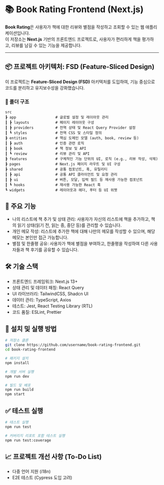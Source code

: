 # 📚 Book Rating Frontend (Next.js)

**Book Rating**은 사용자가 책에 대한 리뷰와 별점을 작성하고 조회할 수 있는 웹 애플리케이션입니다.  
이 저장소는 **Next.js** 기반의 프론트엔드 프로젝트로, 사용자가 편리하게 책을 평가하고, 리뷰를 남길 수 있는 기능을 제공합니다.

---

## 📦 프로젝트 아키텍처: FSD (Feature-Sliced Design)

이 프로젝트는 **Feature-Sliced Design (FSD)** 아키텍처를 도입하여, 기능 중심으로 코드를 분리하고 유지보수성을 강화했습니다.

### 📁 폴더 구조

```plaintext
src
┣ app                  # 글로벌 설정 및 레이아웃 관리
┃ ┣ layouts            # 페이지 레이아웃 구성
┃ ┣ providers          # 전역 상태 및 React Query Provider 설정
┃ ┗ styles             # 전역 CSS 및 스타일 정의
┣ entities             # 핵심 도메인 모델 (auth, book, review 등)
┃ ┣ auth               # 인증 관련 로직
┃ ┣ book               # 책 정보 및 API
┃ ┗ review             # 리뷰 관리 및 API
┣ features             # 구체적인 기능 단위의 UI, 로직 (e.g., 리뷰 작성, 삭제)
┣ pages                # Next.js 페이지 라우트 및 UI 구성
┣ shared               # 공통 컴포넌트, 훅, 유틸리티
┃ ┣ api                # 공통 API 클라이언트 및 요청 관리
┃ ┣ ui                 # 버튼, 모달, 입력 필드 등 재사용 가능한 컴포넌트
┃ ┗ hooks              # 재사용 가능한 React 훅
┗ widgets              # 레이아웃과 헤더, 푸터 등 UI 위젯
```

## 🚀 주요 기능

- 나의 리스트에 책 추가 및 상태 관리: 사용자가 자신의 리스트에 책을 추가하고, 책의 읽기 상태(읽기 전, 읽는 중, 중단 등)를 관리할 수 있습니다.
- 개인 메모 작성: 리스트에 추가한 책에 대해 나만의 메모를 작성할 수 있으며, 해당 메모는 본인만 접근 가능합니다.
- 별점 및 한줄평 공유: 사용자가 책에 별점을 부여하고, 한줄평을 작성하여 다른 사용자들과 책 후기를 공유할 수 있습니다.

## 🛠️ 기술 스택

- 프론트엔드 프레임워크: Next.js 13+
- 상태 관리 및 데이터 패칭: React Query
- UI 라이브러리: TailwindCSS, Shadcn UI
- 데이터 관리: TypeScript, Axios
- 테스트: Jest, React Testing Library (RTL)
- 코드 품질: ESLint, Prettier

## 🔧 설치 및 실행 방법

```bash
# 저장소 클론
git clone https://github.com/username/book-rating-frontend.git
cd book-rating-frontend

# 패키지 설치
npm install

# 개발 서버 실행
npm run dev

# 빌드 및 배포
npm run build
npm start
```

## ✅ 테스트 실행

```bash
# 테스트 실행
npm run test

# 커버리지 리포트 포함 테스트 실행
npm run test:coverage
```

## 📈 프로젝트 개선 사항 (To-Do List)

- 다중 언어 지원 (i18n)
- E2E 테스트 (Cypress 도입 고려)

